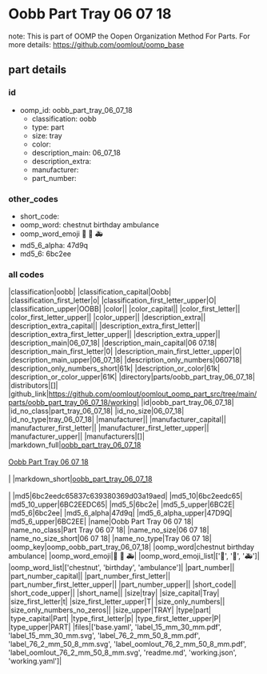 # Oobb Part Tray 06 07 18  

note: This is part of OOMP the Oopen Organization Method For Parts. For more details: https://github.com/oomlout/oomp_base

##  part details





### id
* oomp_id: oobb_part_tray_06_07_18
  * classification: oobb
  * type: part
  * size: tray
  * color: 
  * description_main: 06_07_18
  * description_extra: 
  * manufacturer: 
  * part_number: 

### other_codes
* short_code: 
* oomp_word: chestnut birthday ambulance
* oomp_word_emoji :chestnut: :birthday: :ambulance:
* md5_6_alpha: 47d9q
* md5_6: 6bc2ee

### all codes 
|classification|oobb|
|classification_capital|Oobb|
|classification_first_letter|o|
|classification_first_letter_upper|O|
|classification_upper|OOBB|
|color||
|color_capital||
|color_first_letter||
|color_first_letter_upper||
|color_upper||
|description_extra||
|description_extra_capital||
|description_extra_first_letter||
|description_extra_first_letter_upper||
|description_extra_upper||
|description_main|06_07_18|
|description_main_capital|06 07.18|
|description_main_first_letter|0|
|description_main_first_letter_upper|0|
|description_main_upper|06_07_18|
|description_only_numbers|060718|
|description_only_numbers_short|61k|
|description_or_color|61k|
|description_or_color_upper|61K|
|directory|parts/oobb_part_tray_06_07_18|
|distributors|[]|
|github_link|https://github.com/oomlout/oomlout_oomp_part_src/tree/main/parts/oobb_part_tray_06_07_18/working|
|id|oobb_part_tray_06_07_18|
|id_no_class|part_tray_06_07_18|
|id_no_size|06_07_18|
|id_no_type|tray_06_07_18|
|manufacturer||
|manufacturer_capital||
|manufacturer_first_letter||
|manufacturer_first_letter_upper||
|manufacturer_upper||
|manufacturers|[]|
|markdown_full|[oobb_part_tray_06_07_18](https://github.com/oomlout/oomlout_oomp_part_src/tree/main/parts/oobb_part_tray_06_07_18/working)<br>[](https://github.com/oomlout/oomlout_oomp_part_src/tree/main/parts/oobb_part_tray_06_07_18/working)<br>[Oobb Part Tray 06 07 18](https://github.com/oomlout/oomlout_oomp_part_src/tree/main/parts/oobb_part_tray_06_07_18/working)<br><br>|
|markdown_short|[oobb_part_tray_06_07_18](https://github.com/oomlout/oomlout_oomp_part_src/tree/main/parts/oobb_part_tray_06_07_18/working)<br><br>|
|md5|6bc2eedc65837c639380369d03a19aed|
|md5_10|6bc2eedc65|
|md5_10_upper|6BC2EEDC65|
|md5_5|6bc2e|
|md5_5_upper|6BC2E|
|md5_6|6bc2ee|
|md5_6_alpha|47d9q|
|md5_6_alpha_upper|47D9Q|
|md5_6_upper|6BC2EE|
|name|Oobb Part Tray 06 07 18|
|name_no_class|Part Tray 06 07 18|
|name_no_size|06 07 18|
|name_no_size_short|06 07 18|
|name_no_type|Tray 06 07 18|
|oomp_key|oomp_oobb_part_tray_06_07_18|
|oomp_word|chestnut birthday ambulance|
|oomp_word_emoji|:chestnut: :birthday: :ambulance:|
|oomp_word_emoji_list|[':chestnut:', ':birthday:', ':ambulance:']|
|oomp_word_list|['chestnut', 'birthday', 'ambulance']|
|part_number||
|part_number_capital||
|part_number_first_letter||
|part_number_first_letter_upper||
|part_number_upper||
|short_code||
|short_code_upper||
|short_name||
|size|tray|
|size_capital|Tray|
|size_first_letter|t|
|size_first_letter_upper|T|
|size_only_numbers||
|size_only_numbers_no_zeros||
|size_upper|TRAY|
|type|part|
|type_capital|Part|
|type_first_letter|p|
|type_first_letter_upper|P|
|type_upper|PART|
|files|['base.yaml', 'label_15_mm_30_mm.pdf', 'label_15_mm_30_mm.svg', 'label_76_2_mm_50_8_mm.pdf', 'label_76_2_mm_50_8_mm.svg', 'label_oomlout_76_2_mm_50_8_mm.pdf', 'label_oomlout_76_2_mm_50_8_mm.svg', 'readme.md', 'working.json', 'working.yaml']|

